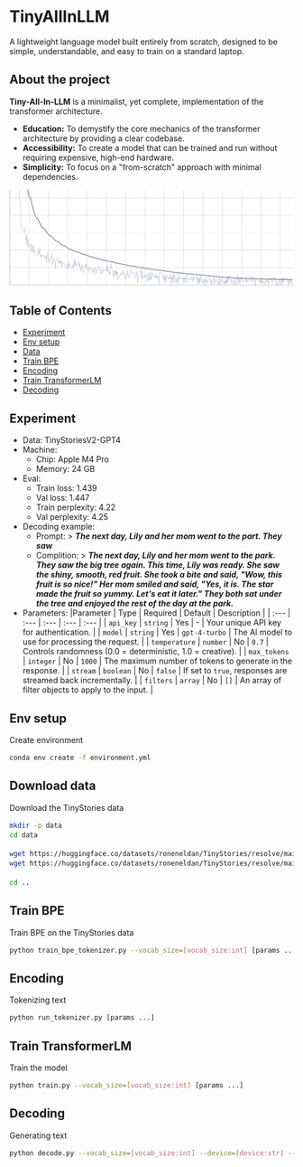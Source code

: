 # TinyAllInLLM

A lightweight language model built entirely from scratch, designed to be simple, understandable, and easy to train on a standard laptop.

## About the project
**Tiny-All-In-LLM** is a minimalist, yet complete, implementation of the 
transformer architecture.
* **Education:** To demystify the core mechanics of the transformer architecture by providing a clear codebase.
* **Accessibility:** To create a model that can be trained and run without requiring expensive, high-end hardware.
* **Simplicity:** To focus on a "from-scratch" approach with minimal dependencies.
  
![Alternative Text](https://github.com/edvgha/TinyAllInLLM/blob/main/doc/loss.png)

## Table of Contents

- [Experiment](#experiment)
- [Env setup](#env-setup)
- [Data](#download-data)
- [Train BPE](#train-bpe)
- [Encoding](#encoding)
- [Train TransformerLM](#train-transformer-lm)
- [Decoding](#decoding)

## Experiment
  * Data: TinyStoriesV2-GPT4
  * Machine:
    - Chip: Apple M4 Pro
    - Memory: 24 GB
  * Eval:
    - Train loss: 1.439
    - Val loss: 1.447
    - Train perplexity: 4.22
    - Val perplexity: 4.25
  * Decoding example:
    - Prompt: > ***The next day, Lily and her mom went to the part. They saw***
    - Complition: > ***The next day, Lily and her mom went to the park. They saw the big tree again. This time, Lily was ready. She saw the shiny, smooth, red fruit. She took a bite and said, "Wow, this fruit is so nice!" Her mom smiled and said, "Yes, it is. The star made the fruit so yummy. Let's eat it later." They both sat under the tree and enjoyed the rest of the day at the park.***
  * Parameters:
     |Parameter | Type | Required | Default | Description |
     | :--- | :--- | :--- | :--- | :--- |
     | `api_key` | `string` | Yes | - | Your unique API key for authentication. |
     | `model` | `string` | Yes | `gpt-4-turbo` | The AI model to use for processing the request. |
     | `temperature` | `number` | No | `0.7` | Controls randomness (0.0 = deterministic, 1.0 = creative). |
     | `max_tokens` | `integer` | No | `1000` | The maximum number of tokens to generate in the response. |
     | `stream` | `boolean` | No | `false` | If set to `true`, responses are streamed back incrementally. |
     | `filters` | `array` | No | `[]` | An array of filter objects to apply to the input. |

  
## Env setup
Create environment

``` sh
conda env create -f environment.yml
```

## Download data
Download the TinyStories data

``` sh
mkdir -p data
cd data

wget https://huggingface.co/datasets/roneneldan/TinyStories/resolve/main/TinyStoriesV2-GPT4-train.txt
wget https://huggingface.co/datasets/roneneldan/TinyStories/resolve/main/TinyStoriesV2-GPT4-valid.txt

cd ..
```

## Train BPE
Train BPE on the TinyStories data

``` sh
python train_bpe_tokenizer.py --vocab_size=[vocab_size:int] [params ...]
```

## Encoding
Tokenizing text

``` sh
python run_tokenizer.py [params ...]
```

## Train TransformerLM
Train the model

``` sh
python train.py --vocab_size=[vocab_size:int] [params ...]
```

## Decoding
Generating text

``` sh
python decode.py --vocab_size=[vocab_size:int] --device=[device:str] --model_file=[path:str] --prompt='...' [params ...]
```
